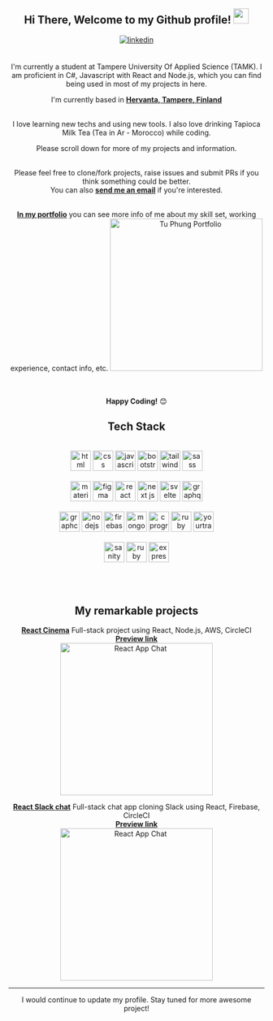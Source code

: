 <div align="center">
<h2> Hi There, Welcome to my Github profile! <img src="https://media2.giphy.com/media/m0dmKBkncVETJv2h0S/giphy.gif?cid=6c09b95275ac520910c98bee86a4865a6c46cf262281c35c&rid=giphy.gif&ct=s" width="30"></h2>
<a href="https://www.linkedin.com/in/kai-phung/" target="_blank">
<img src=https://img.shields.io/badge/linkedin-%2300acee.svg?color=405DE6&style=for-the-badge&logo=linkedin&logoColor=white alt=linkedin style="margin-bottom: 5px;" />
</a>
<br />
<br />

I'm currently a student at Tampere University Of Applied Science (TAMK). I am proficient in C#, Javascript with React and Node.js, which you can find being used in most of my projects in here.
<br />

I'm currently based in **[Hervanta, Tampere, Finland](https://www.google.com/maps/place/33720+Hervanta/@61.4491094,23.8335592,14z/data=!3m1!4b1!4m5!3m4!1s0x468edfb07cc3e67d:0x2600b5523c196291!8m2!3d61.4509352!4d23.8491004)**

<br />
I love learning new techs and using new tools. I also love drinking Tapioca Milk Tea (Tea in Ar - Morocco) while coding.

Please scroll down for more of my projects and information.
<br />
<br />

Please feel free to clone/fork projects, raise issues and submit PRs if you think something could be better.<br />
You can also <a href="mailto:vantu20896@gmail.com"><b>send me an email</b></a> if you're interested.
<br />
<br />

<a href="https://www.tuphung.net/"><b>In my portfolio</b></a> you can see more info of me about my skill set, working experience, contact info, etc.
<a href="https://www.tuphung.net/" target="_blank"><img src="https://public-info-tuphung.s3.eu-central-1.amazonaws.com/portfolio.png" alt="Tu Phung Portfolio" margin="10px" height="300"/></a>
<br />
<br />
<br />

**Happy Coding!** 😊

</div>

<div align="center">

## Tech Stack

<br />
<a margin="10" href="https://developer.mozilla.org/en-US/docs/Web/HTML" target="_blank"><img margin="10px" height="40" src="https://github.com/abdoachhoubi/abdoachhoubi/blob/main/svgs/html.svg" alt="html"></a>
<a margin="10" href="https://developer.mozilla.org/en-US/docs/Web/CSS" target="_blank"><img margin="10px" height="40" src="https://github.com/abdoachhoubi/abdoachhoubi/blob/main/svgs/css.svg" alt="css"></a>
<a margin="10" href="https://developer.mozilla.org/en-US/docs/Web/JavaScript" target="_blank"><img margin="10px" height="40" src="https://github.com/abdoachhoubi/abdoachhoubi/blob/main/svgs/javascript.svg" alt="javascript"></a>
<a margin="10" href="https://getbootstrap.com" target="_blank"><img margin="10px" height="40" src="https://github.com/abdoachhoubi/abdoachhoubi/blob/main/svgs/bootstrap.svg" alt="bootstrap"></a>
<a margin="10" href="https://tailwindcss.com" target="_blank"><img margin="10px" height="40" src="https://github.com/abdoachhoubi/abdoachhoubi/blob/main/svgs/tailwind.svg" alt="tailwind"></a>
<a margin="10" href="https://sass-lang.com" target="_blank"><img margin="10px" height="40" src="https://github.com/abdoachhoubi/abdoachhoubi/blob/main/svgs/sass.svg" alt="sass"></a>
<br />
<br />
<a margin="10" href="https://mui.com" target="_blank"><img margin="10px" height="40" src="https://github.com/abdoachhoubi/abdoachhoubi/blob/main/svgs/materialui.svg" alt="material ui"></a>
<a margin="10" href="https://figma.com" target="_blank"><img margin="10px" height="40" src="https://github.com/abdoachhoubi/abdoachhoubi/blob/main/svgs/figma.svg" alt="figma"></a>
<a margin="10" href="https://reactjs.org" target="_blank"><img margin="10px" height="40" src="https://github.com/abdoachhoubi/abdoachhoubi/blob/main/svgs/react.svg" alt="react"></a>
<a margin="10" href="https://nextjs.org" target="_blank"><img margin="10px" height="40" src="https://github.com/abdoachhoubi/abdoachhoubi/blob/main/svgs/nextjs.svg" alt="next js"></a>
<a margin="10" href="https://svelte.dev" target="_blank"><img margin="10px" height="40" src="https://github.com/abdoachhoubi/abdoachhoubi/blob/main/svgs/svelte.svg" alt="svelte"></a>
<a margin="10" href="https://graphql.org" target="_blank"><img margin="10px" height="40" src="https://github.com/abdoachhoubi/abdoachhoubi/blob/main/svgs/graphql.svg" alt="graphql"></a>
<br />
<br />
<a margin="10" href="https://graphcms.com" target="_blank"><img margin="10px" height="40" src="https://github.com/abdoachhoubi/abdoachhoubi/blob/main/svgs/graphcms.svg" alt="graphcms"></a>
<a margin="10" href="https://nodejs.org" target="_blank"><img margin="10px" height="40" src="https://github.com/abdoachhoubi/abdoachhoubi/blob/main/svgs/nodejs.svg" alt="nodejs"></a>
<a margin="10" href="https://firebase.google.com" target="_blank"><img margin="10px" height="40" src="https://github.com/abdoachhoubi/abdoachhoubi/blob/main/svgs/firebase.svg" alt="firebase"></a>
<a margin="10" href="https://mongodb.com" target="_blank"><img margin="10px" height="40" src="https://github.com/abdoachhoubi/abdoachhoubi/blob/main/svgs/mongodb.svg" alt="mongodb"></a>
<a margin="10" href="https://devdocs.io/c/" target="_blank"><img margin="10px" height="40" src="https://github.com/abdoachhoubi/abdoachhoubi/blob/main/svgs/c.svg" alt="c programming"></a>
<a margin="10" href="https://www.ruby-lang.org" target="_blank"><img margin="10px" height="40" src="https://github.com/abdoachhoubi/abdoachhoubi/blob/main/svgs/ruby.svg" alt="ruby"></a>
<a margin="10" href="https://www.jetbrains.com/youtrack/" target="_blank"><img margin="10px" height="40" src="https://github.com/abdoachhoubi/abdoachhoubi/blob/main/svgs/yourtrack.svg" alt="yourtrack"></a>
<br />
<br />
<a margin="10" href="https://sanity.io" target="_blank"><img margin="10px" height="40" src="https://github.com/abdoachhoubi/abdoachhoubi/blob/main/svgs/sanity.svg" alt="sanity"></a>
<a margin="10" href="https://rubyonrails.org" target="_blank"><img margin="10px" height="40" src="https://github.com/abdoachhoubi/abdoachhoubi/blob/main/svgs/rails.svg" alt="ruby on rails"></a>
<a margin="10" href="https://expressjs.com" target="_blank"><img margin="10px" height="40" src="https://github.com/abdoachhoubi/abdoachhoubi/blob/main/svgs/express.svg" alt="express"></a>
</div>
<br />
<br />

<div align="center">
<br />

## My remarkable projects

<a href="https://github.com/KaiDoingCode/ReactMovie"><b>React Cinema</b></a> Full-stack project using React, Node.js, AWS, CircleCI 
<br />
**[Preview link](https://d3ok3bggq9wv0q.cloudfront.net/)** <a href="https://react-slack-app-3145f.web.app/" target="_blank">
<br />
<img src="https://i.ytimg.com/vi/dfRQPSmBKBI/maxresdefault.jpg" alt="React App Chat" margin="10px" height="300" /></a>
<br />

<a href="https://github.com/KaiDoingCode/react-slack-chat"><b>React Slack chat</b></a> Full-stack chat app cloning Slack using React, Firebase, CircleCI 
<br />
**[Preview link](https://react-slack-app-3145f.web.app/)** <a href="https://react-slack-app-3145f.web.app/" target="_blank">
<br />
<img src="https://public-info-tuphung.s3.eu-central-1.amazonaws.com/react-slack-demo.png" alt="React App Chat" margin="10px" height="300" /></a>
<br />


</div>

---

<div align="center">
I would continue to update my profile. Stay tuned for more awesome project!
</div>
